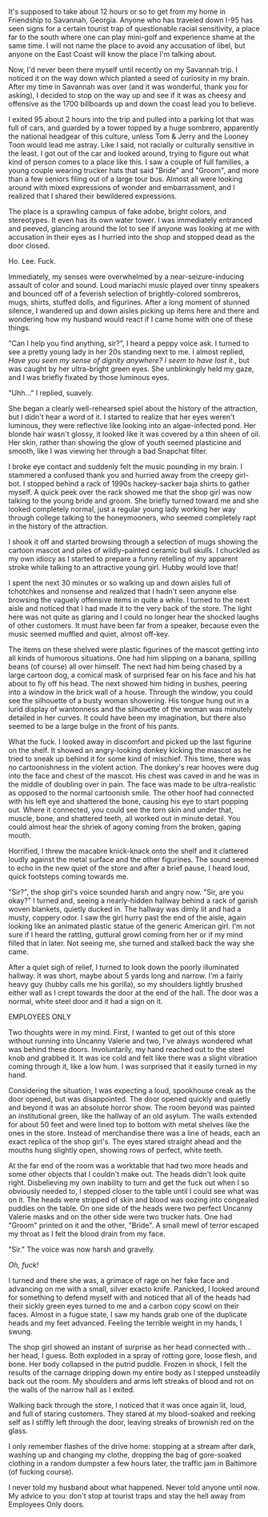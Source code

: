  

It's supposed to take about 12 hours or so to get from my home in Friendship to Savannah, Georgia. Anyone who has traveled down I-95 has seen signs for a certain tourist trap of questionable racial sensitivity, a place far to the south where one can play mini-golf and experience shame at the same time. I will not name the place to avoid any accusation of libel, but anyone on the East Coast will know the place I'm talking about.

Now, I'd never been there myself until recently on my Savannah trip. I noticed it on the way down which planted a seed of curiosity in my brain. After my time in Savannah was over (and it was wonderful, thank you for asking), I decided to stop on the way up and see if it was as cheesy and offensive as the 1700 billboards up and down the coast lead you to believe.

I exited 95 about 2 hours into the trip and pulled into a parking lot that was full of cars, and guarded by a tower topped by a huge sombrero, apparently the national headgear of this culture, unless Tom & Jerry and the Looney Toon would lead me astray. Like I said, not racially or culturally sensitive in the least. I got out of the car and looked around, trying to figure out what kind of person comes to a place like this. I saw a couple of full families, a young couple wearing trucker hats that said "Bride" and "Groom", and more than a few seniors filing out of a large tour bus. Almost all were looking around with mixed expressions of wonder and embarrassment, and I realized that I shared their bewildered expressions.

The place is a sprawling campus of fake adobe, bright colors, and stereotypes. It even has its own water tower. I was immediately entranced and peeved, glancing around the lot to see if anyone was looking at me with accusation in their eyes as I hurried into the shop and stopped dead as the door closed.

Ho. Lee. Fuck.

Immediately, my senses were overwhelmed by a near-seizure-inducing assault of color and sound. Loud mariachi music played over tinny speakers and bounced off of a feverish selection of brightly-colored sombreros, mugs, shirts, stuffed dolls, and figurines. After a long moment of stunned silence, I wandered up and down aisles picking up items here and there and wondering how my husband would react if I came home with one of these things.

"Can I help you find anything, sir?", I heard a peppy voice ask. I turned to see a pretty young lady in her 20s standing next to me. I almost replied, *Have you seen my sense of dignity anywhere? I seem to have lost it*., but was caught by her ultra-bright green eyes. She unblinkingly held my gaze, and I was briefly fixated by those luminous eyes.

"Uhh..." I replied, suavely.

She began a clearly well-rehearsed spiel about the history of the attraction, but I didn't hear a word of it. I started to realize that her eyes weren't luminous, they were reflective like looking into an algae-infected pond. Her blonde hair wasn't glossy, it looked like it was covered by a thin sheen of oil. Her skin, rather than showing the glow of youth seemed plasticine and smooth, like I was viewing her through a bad Snapchat filter.

I broke eye contact and suddenly felt the music pounding in my brain. I stammered a confused thank you and hurried away from the creepy girl-bot. I stopped behind a rack of 1990s hackey-sacker baja shirts to gather myself. A quick peek over the rack showed me that the shop girl was now talking to the young bride and groom. She briefly turned toward me and she looked completely normal, just a regular young lady working her way through college talking to the honeymooners, who seemed completely rapt in the history of the attraction.

I shook it off and started browsing through a selection of mugs showing the cartoon mascot and piles of wildly-painted ceramic bull skulls. I chuckled as my own idiocy as I started to prepare a funny retelling of my apparent stroke while talking to an attractive young girl. Hubby would love that!

I spent the next 30 minutes or so walking up and down aisles full of tchotchkes and nonsense and realized that I hadn't seen anyone else browsing the vaguely offensive items in quite a while. I turned to the next aisle and noticed that I had made it to the very back of the store. The light here was not quite as glaring and I could no longer hear the shocked laughs of other customers. It must have been far from a speaker, because even the music seemed muffled and quiet, almost off-key.

The items on these shelved were plastic figurines of the mascot getting into all kinds of humorous situations. One had him slipping on a banana, spilling beans (of course) all over himself. The next had him being chased by a large cartoon dog, a comical mask of surprised fear on his face and his hat about to fly off his head. The next showed him hiding in bushes, peering into a window in the brick wall of a house. Through the window, you could see the silhouette of a busty woman showering. His tongue hung out in a lurid display of wantonness and the silhouette of the woman was minutely detailed in her curves. It could have been my imagination, but there also seemed to be a large bulge in the front of his pants.

What the fuck. I looked away in discomfort and picked up the last figurine on the shelf. It showed an angry-looking donkey kicking the mascot as he tried to sneak up behind it for some kind of mischief. This time, there was no cartoonishness in the violent action. The donkey's rear hooves were dug into the face and chest of the mascot. His chest was caved in and he was in the middle of doubling over in pain. The face was made to be ultra-realistic as opposed to the normal cartoonish smile. The other hoof had connected with his left eye and shattered the bone, causing his eye to start popping out. Where it connected, you could see the torn skin and under that, muscle, bone, and shattered teeth, all worked out in minute detail. You could almost hear the shriek of agony coming from the broken, gaping mouth.

Horrified, I threw the macabre knick-knack onto the shelf and it clattered loudly against the metal surface and the other figurines. The sound seemed to echo in the new quiet of the store and after a brief pause, I heard loud, quick footsteps coming towards me.

"Sir?", the shop girl's voice sounded harsh and angry now. "Sir, are you okay?" I turned and, seeing a nearly-hidden hallway behind a rack of garish woven blankets, quietly ducked in. The hallway was dimly lit and had a musty, coppery odor. I saw the girl hurry past the end of the aisle, again looking like an animated plastic statue of the generic American girl. I'm not sure if I heard the rattling, guttural growl coming from her or if my mind filled that in later. Not seeing me, she turned and stalked back the way she came.

After a quiet sigh of relief, I turned to look down the poorly illuminated hallway. It was short, maybe about 5 yards long and narrow. I'm a fairly heavy guy (hubby calls me his gorilla), so my shoulders lightly brushed either wall as I crept towards the door at the end of the hall. The door was a normal, white steel door and it had a sign on it.

EMPLOYEES ONLY

Two thoughts were in my mind. First, I wanted to get out of this store without running into Uncanny Valerie and two, I've always wondered what was behind these doors. Involuntarily, my hand reached out to the steel knob and grabbed it. It was ice cold and felt like there was a slight vibration coming through it, like a low hum. I was surprised that it easily turned in my hand.

Considering the situation, I was expecting a loud, spookhouse creak as the door opened, but was disappointed. The door opened quickly and quietly and beyond it was an absolute horror show. The room beyond was painted an institutional green, like the hallway of an old asylum. The walls extended for about 50 feet and were lined top to bottom with metal shelves like the ones in the store. Instead of merchandise there was a line of heads, each an exact replica of the shop girl's. The eyes stared straight ahead and the mouths hung slightly open, showing rows of perfect, white teeth.

At the far end of the room was a worktable that had two more heads and some other objects that I couldn't make out. The heads didn't look quite right. Disbelieving my own inability to turn and get the fuck out when I so obviously needed to, I stepped closer to the table until I could see what was on it. The heads were stripped of skin and blood was oozing into congealed puddles on the table. On one side of the heads were two perfect Uncanny Valerie masks and on the other side were two trucker hats. One had "Groom" printed on it and the other, "Bride". A small mewl of terror escaped my throat as I felt the blood drain from my face.

"Sir." The voice was now harsh and gravelly.

*Oh, fuck!*

I turned and there she was, a grimace of rage on her fake face and advancing on me with a small, silver exacto knife. Panicked, I looked around for something to defend myself with and noticed that all of the heads had their sickly green eyes turned to me and a carbon copy scowl on their faces. Almost in a fugue state, I saw my hands grab one of the duplicate heads and my feet advanced. Feeling the terrible weight in my hands, I swung.

The shop girl showed an instant of surprise as her head connected with... her head, I guess. Both exploded in a spray of rotting gore, loose flesh, and bone. Her body collapsed in the putrid puddle. Frozen in shock, I felt the results of the carnage dripping down my entire body as I stepped unsteadily back out the room. My shoulders and arms left streaks of blood and rot on the walls of the narrow hall as I exited.

Walking back through the store, I noticed that it was once again lit, loud, and full of staring customers. They stared at my blood-soaked and reeking self as I stiffly left through the door, leaving streaks of brownish red on the glass.

I only remember flashes of the drive home: stopping at a stream after dark, washing up and changing my clothe, dropping the bag of gore-soaked clothing in a random dumpster a few hours later, the traffic jam in Baltimore (of fucking course).

I never told my husband about what happened. Never told anyone until now. My advice to you: don't stop at tourist traps and stay the hell away from Employees Only doors.